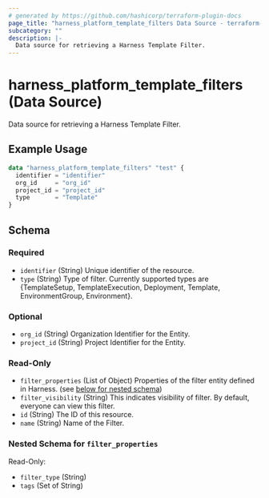 ```yaml
---
# generated by https://github.com/hashicorp/terraform-plugin-docs
page_title: "harness_platform_template_filters Data Source - terraform-provider-harness"
subcategory: ""
description: |-
  Data source for retrieving a Harness Template Filter.
---
```


# harness_platform_template_filters (Data Source)

Data source for retrieving a Harness Template Filter.

## Example Usage

```terraform
data "harness_platform_template_filters" "test" {
  identifier = "identifier"
  org_id     = "org_id"
  project_id = "project_id"
  type       = "Template"
}
```

<!-- schema generated by tfplugindocs -->
## Schema

### Required

- `identifier` (String) Unique identifier of the resource.
- `type` (String) Type of filter. Currently supported types are {TemplateSetup, TemplateExecution, Deployment, Template, EnvironmentGroup, Environment}.

### Optional

- `org_id` (String) Organization Identifier for the Entity.
- `project_id` (String) Project Identifier for the Entity.

### Read-Only

- `filter_properties` (List of Object) Properties of the filter entity defined in Harness. (see [below for nested schema](#nestedatt--filter_properties))
- `filter_visibility` (String) This indicates visibility of filter. By default, everyone can view this filter.
- `id` (String) The ID of this resource.
- `name` (String) Name of the Filter.

<a id="nestedatt--filter_properties"></a>
### Nested Schema for `filter_properties`

Read-Only:

- `filter_type` (String)
- `tags` (Set of String)
